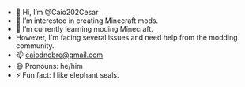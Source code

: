 - 👋 Hi, I’m @Caio202Cesar
- 👀 I’m interested in creating Minecraft mods.
- 🌱 I’m currently learning moding Minecraft.
- However, I'm facing several issues and need help from the modding community.
- 📫 caiodnobre@gmail.com
- 😄 Pronouns: he/him
- ⚡ Fun fact: I like elephant seals. 

<!---
Caio202Cesar/Caio202Cesar is a ✨ special ✨ repository because its `README.md` (this file) appears on your GitHub profile.
You can click the Preview link to take a look at your changes.
--->
